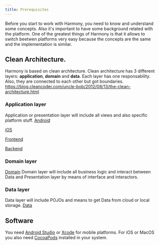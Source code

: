 ```yaml
---
title: Prerequisites
---
```


Before you start to work with Harmony, you need to know and understand some concepts. Also it's important to have some background related with the platform. One of the greatest things of Harmony is that it allows to switch beetwen platforms very easy because the concepts are the same and the implementation is similar.

## Clean Architecture.
Harmony is based on clean architecture. Clean architecture has 3 different layers: **application**, **domain** and **data**. Each layer has one responsability. Also, they are connected to each other but got boundaries. https://blog.cleancoder.com/uncle-bob/2012/08/13/the-clean-architecture.html

### Application layer
Application or presentation layer will include all views and also specific platform stuff.
[Android](../application/android.md)

[iOS](../application/ios)

[Frontend](../application/frontend)

[Backend](../application/backend)


### Domain layer
[Domain](../domain/interactor/interactor)
Domain layer will include all business logic and interact between Data and Presentation layer by means of interface and interactors.

### Data layer
Data layer will include POJOs and means to get Data from cloud or local storage.
[Data](../data/repository/repository)

## Software

You need [Android Studio](https://developer.android.com/studio) or [Xcode](https://developer.apple.com/xcode/) for mobile platforms. For iOS or MacOS you also need [CocoaPods](https://cocoapods.org/) installed in your system.